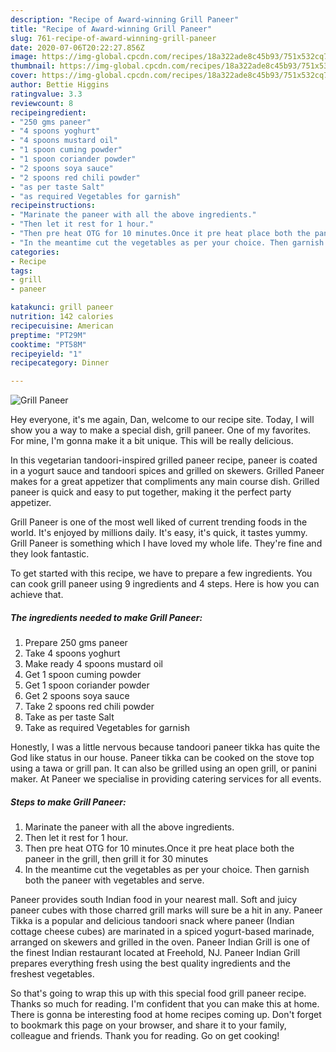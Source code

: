 ```yaml
---
description: "Recipe of Award-winning Grill Paneer"
title: "Recipe of Award-winning Grill Paneer"
slug: 761-recipe-of-award-winning-grill-paneer
date: 2020-07-06T20:22:27.856Z
image: https://img-global.cpcdn.com/recipes/18a322ade8c45b93/751x532cq70/grill-paneer-recipe-main-photo.jpg
thumbnail: https://img-global.cpcdn.com/recipes/18a322ade8c45b93/751x532cq70/grill-paneer-recipe-main-photo.jpg
cover: https://img-global.cpcdn.com/recipes/18a322ade8c45b93/751x532cq70/grill-paneer-recipe-main-photo.jpg
author: Bettie Higgins
ratingvalue: 3.3
reviewcount: 8
recipeingredient:
- "250 gms paneer"
- "4 spoons yoghurt"
- "4 spoons mustard oil"
- "1 spoon cuming powder"
- "1 spoon coriander powder"
- "2 spoons soya sauce"
- "2 spoons red chili powder"
- "as per taste Salt"
- "as required Vegetables for garnish"
recipeinstructions:
- "Marinate the paneer with all the above ingredients."
- "Then let it rest for 1 hour."
- "Then pre heat OTG for 10 minutes.Once it pre heat place both the paneer in the grill, then grill it for 30 minutes"
- "In the meantime cut the vegetables as per your choice. Then garnish both the paneer with vegetables and serve."
categories:
- Recipe
tags:
- grill
- paneer

katakunci: grill paneer 
nutrition: 142 calories
recipecuisine: American
preptime: "PT29M"
cooktime: "PT58M"
recipeyield: "1"
recipecategory: Dinner

---
```



![Grill Paneer](https://img-global.cpcdn.com/recipes/18a322ade8c45b93/751x532cq70/grill-paneer-recipe-main-photo.jpg)

Hey everyone, it's me again, Dan, welcome to our recipe site. Today, I will show you a way to make a special dish, grill paneer. One of my favorites. For mine, I'm gonna make it a bit unique. This will be really delicious.

In this vegetarian tandoori-inspired grilled paneer recipe, paneer is coated in a yogurt sauce and tandoori spices and grilled on skewers. Grilled Paneer makes for a great appetizer that compliments any main course dish. Grilled paneer is quick and easy to put together, making it the perfect party appetizer.

Grill Paneer is one of the most well liked of current trending foods in the world. It's enjoyed by millions daily. It's easy, it's quick, it tastes yummy. Grill Paneer is something which I have loved my whole life. They're fine and they look fantastic.


To get started with this recipe, we have to prepare a few ingredients. You can cook grill paneer using 9 ingredients and 4 steps. Here is how you can achieve that.

<!--inarticleads1-->

##### The ingredients needed to make Grill Paneer:

1. Prepare 250 gms paneer
1. Take 4 spoons yoghurt
1. Make ready 4 spoons mustard oil
1. Get 1 spoon cuming powder
1. Get 1 spoon coriander powder
1. Get 2 spoons soya sauce
1. Take 2 spoons red chili powder
1. Take as per taste Salt
1. Take as required Vegetables for garnish


Honestly, I was a little nervous because tandoori paneer tikka has quite the God like status in our house. Paneer tikka can be cooked on the stove top using a tawa or grill pan. It can also be grilled using an open grill, or panini maker. At Paneer we specialise in providing catering services for all events. 

<!--inarticleads2-->

##### Steps to make Grill Paneer:

1. Marinate the paneer with all the above ingredients.
1. Then let it rest for 1 hour.
1. Then pre heat OTG for 10 minutes.Once it pre heat place both the paneer in the grill, then grill it for 30 minutes
1. In the meantime cut the vegetables as per your choice. Then garnish both the paneer with vegetables and serve.


Paneer provides south Indian food in your nearest mall. Soft and juicy paneer cubes with those charred grill marks will sure be a hit in any. Paneer Tikka is a popular and delicious tandoori snack where paneer (Indian cottage cheese cubes) are marinated in a spiced yogurt-based marinade, arranged on skewers and grilled in the oven. Paneer Indian Grill is one of the finest Indian restaurant located at Freehold, NJ. Paneer Indian Grill prepares everything fresh using the best quality ingredients and the freshest vegetables. 

So that's going to wrap this up with this special food grill paneer recipe. Thanks so much for reading. I'm confident that you can make this at home. There is gonna be interesting food at home recipes coming up. Don't forget to bookmark this page on your browser, and share it to your family, colleague and friends. Thank you for reading. Go on get cooking!
